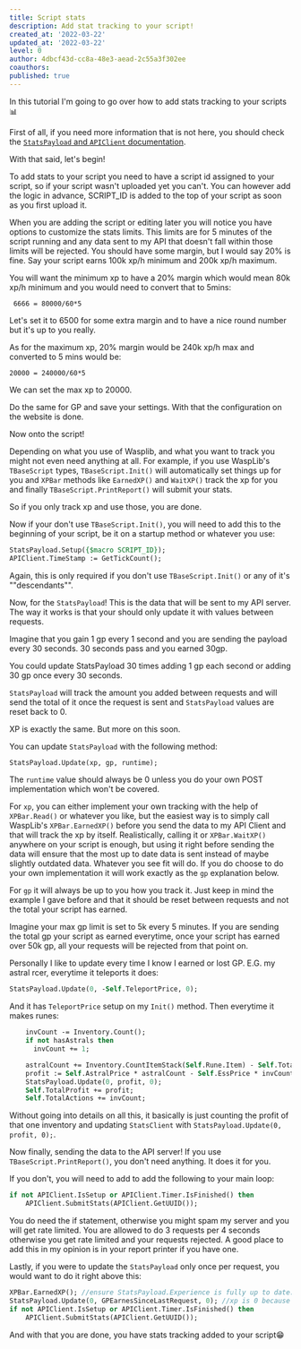 ```yaml
---
title: Script stats
description: Add stat tracking to your script!
created_at: '2022-03-22'
updated_at: '2022-03-22'
level: 0
author: 4dbcf43d-cc8a-48e3-aead-2c55a3f302ee
coauthors: 
published: true
---
```


In this tutorial I'm going to go over how to add stats tracking to your scripts 📊

First of all, if you need more information that is not here, you should check the [`StatsPayload` and `APIClient` documentation](https://torwent.github.io/WaspLib/api.html).

With that said, let's begin!

To add stats to your script you need to have a script id assigned to your script, so if your script wasn't uploaded yet you can't. You can however add the logic in advance, SCRIPT_ID is added to the top of your script as soon as you first upload it.

When you are adding the script or editing later you will notice you have options to customize the stats limits.
This limits are for 5 minutes of the script running and any data sent to my API that doesn't fall within those limits will be rejected.
You should have some margin, but I would say 20% is fine.
Say your script earns 100k xp/h minimum and 200k xp/h maximum.

You will want the minimum xp to have a 20% margin which would mean 80k xp/h minimum and you would need to convert that to 5mins:
```
 6666 = 80000/60*5
```
Let's set it to 6500 for some extra margin and to have a nice round number but it's up to you really.

As for the maximum xp, 20% margin would be 240k xp/h max and converted to 5 mins would be:
```
20000 = 240000/60*5
```
We can set the max xp to 20000.
 
Do the same for GP and save your settings. With that the configuration on the website is done.

Now onto the script!

Depending on what you use of Wasplib, and what you want to track you might not even need anything at all.
For example, if you use WaspLib's `TBaseScript` types, `TBaseScript.Init()` will automatically set things up for you and `XPBar` methods like `EarnedXP()` and `WaitXP()` track the xp for you and finally `TBaseScript.PrintReport()` will submit your stats.

So if you only track xp and use those, you are done.

Now if your don't use `TBaseScript.Init()`, you will need to add this to the beginning of your script, be it on a startup method or whatever you use:
```pascal
StatsPayload.Setup({$macro SCRIPT_ID});
APIClient.TimeStamp := GetTickCount();
```
Again, this is only required if you don't use `TBaseScript.Init()` or any of it's ""descendants"".

Now, for the `StatsPayload`! This is the data that will be sent to my API server.
The way it works is that your should only update it with values between requests.

Imagine that you gain 1 gp every 1 second and you are sending the payload every 30 seconds.
30 seconds pass and you earned 30gp.

You could update StatsPayload 30 times adding 1 gp each second or adding 30 gp once every 30 seconds.

`StatsPayload` will track the amount you added between requests and will send the total of it once the request is sent and `StatsPayload` values are reset back to 0.

XP is exactly the same. But more on this soon.

You can update `StatsPayload` with the following method:
```pascal
StatsPayload.Update(xp, gp, runtime);
```
The `runtime` value should always be 0 unless you do your own POST implementation which won't be covered.

For `xp`, you can either implement your own tracking with the help of `XPBar.Read()` or whatever you like, but the easiest way is to simply call WaspLib's `XPBar.EarnedXP()` before you send the data to my API Client and that will track the xp by itself.
Realistically, calling it or `XPBar.WaitXP()` anywhere on your script is enough, but using it right before sending the data will ensure that the most up to date data is sent instead of maybe slightly outdated data.
Whatever you see fit will do.
If you do choose to do your own implementation it will work exactly as the `gp` explanation below.

For `gp` it will always be up to you how you track it. Just keep in mind the example I gave before and that it should be reset between requests and not the total your script has earned.

Imagine your max gp limit is set to 5k every 5 minutes.
If you are sending the total gp your script as earned everytime, once your script has earned over 50k gp, all your requests will be rejected from that point on.

Personally I like to update every time I know I earned or lost GP.
E.G. my astral rcer, everytime it teleports it does:
```pascal
StatsPayload.Update(0, -Self.TeleportPrice, 0);
```
And it has `TeleportPrice` setup on my `Init()` method.
Then everytime it makes runes:
```pascal
    invCount -= Inventory.Count();
    if not hasAstrals then
      invCount += 1;

    astralCount += Inventory.CountItemStack(Self.Rune.Item) - Self.TotalAstrals;
    profit := Self.AstralPrice * astralCount - Self.EssPrice * invCount;
    StatsPayload.Update(0, profit, 0);
    Self.TotalProfit += profit;
    Self.TotalActions += invCount;
```
Without going into details on all this, it basically is just counting the profit of that one inventory and updating `StatsClient` with `StatsPayload.Update(0, profit, 0);`.

Now finally, sending the data to the API server!
If you use `TBaseScript.PrintReport()`, you don't need anything. It does it for you.

If you don't, you will need to add to add the following to your main loop:
```pascal
if not APIClient.IsSetup or APIClient.Timer.IsFinished() then
    APIClient.SubmitStats(APIClient.GetUUID());
```
You do need the if statement, otherwise you might spam my server and you will get rate limited. You are allowed to do 3 requests per 4 seconds otherwise you get rate limited and your requests rejected.
A good place to add this in my opinion is in your report printer if you have one.

Lastly, if you were to update the `StatsPayload` only once per request, you would want to do it right above this:
```pascal
XPBar.EarnedXP(); //ensure StatsPayload.Experience is fully up to date.
StatsPayload.Update(0, GPEarnesSinceLastRequest, 0); //xp is 0 because XPBar.EarnedXP() already updated it.
if not APIClient.IsSetup or APIClient.Timer.IsFinished() then
    APIClient.SubmitStats(APIClient.GetUUID());
```

And with that you are done, you have stats tracking added to your script😁